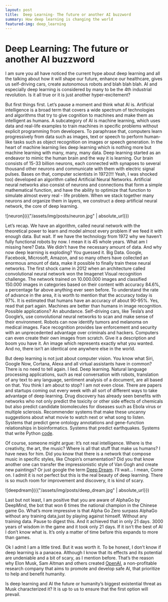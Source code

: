 ```yaml
---
layout: post
title:  Deep Learning- The future or another AI buzzword
summary: How deep learning is changing the world
featured-img: deep_learning
---
```



# Deep Learning: The future or another AI buzzword

I am sure you all have noticed the current hype about deep learning and all the talking about how it will shape our future, enhance our healthcare, gives us self-driving cars, create autonomous robots and blah blah blah. AI and especially deep learning is considered by many to be the 4th industrial revolution. Is it all true or it is just another hyper-excitement? 

But first things first. Let’s pause a moment and think what AI is. Artificial intelligence is a broad term that covers a wide spectrum of technologies and algorithms that try to give cognition to machines and make them as intelligent as humans. A subcategory of AI is machine learning, which uses data and real-life examples to train machines in specific problems without explicit programming from developers. To paraphrase that, computers learn progressively from data such as images, text or speech to perform human-like tasks such as object recognition on images or speech generation. In the heart of machine learning lies deep learning which is nothing more but machine learning with many, many, many data. Deep learning started as an endeavor to mimic the human brain and the way it is learning. Our brain consists of 15-33 billion neurons, each connected with synapses to several thousand other neurons and communicate with them with electric signal pulses. Bases on that, computer scientists in 1972(!!! Yeah, I was shocked too) developed an algorithm called Artificial Neural Networks. Artificial neural networks also consist of neurons and connections that form a simple mathematical function, and have the ability to optimize that function to simulate almost every real - life problem. When we stack together many neurons and organize them in layers, we construct a deep artificial neural network, the core of deep learning.

![neuron]({{"/assets/img/posts/neuron.jpg" | absolute_url}})


Let’s recap. We have an algorithm, called neural network with the theoretical power to learn and model almost every problem if we feed it with enough data. But wait. If we have the technology from 1972 why we haven’t fully functional robots by now. I mean it is 45 whole years. What am I missing here? Data. We didn’t have the necessary amount of data. And why now deep learning is exploding? You guessed it. Big Data. Google, Facebook, Microsoft, Amazon, and so many others have collected an enormous amount of data, make it possible to finally train these neural networks. The first shock came in 2012 when an architecture called convolutional neural network won the Imagenet Visual recognition challenge. The network trained on 10.000.000 images and classified 150.000 images in categories based on their content with accuracy 84.6%, a percentage far above anything ever seen before. To understand the rate of advance in the area, it is worth to mention that the accuracy today is 97%. It is estimated that humans have an accuracy of about 90-95%. Yes, read that part again. Machines are better than humans in image recognition. Possible applications? An abundance. Self-driving cars, like Tesla’s and Google’s, use convolutional neural networks to scan and make sense of their environment. Robots can now identify tumors and melanoma on medical images. Face recognition provides law enforcement and security with an unprecedented advantage over criminals and hackers. Computers can even create their own images from scratch. Give it a description and boom you have it. An image which represents exactly what you wanted. And no, there isn’t an identical one anywhere else in the world.

But deep learning is not just about computer vision. You know what Siri, Google Now, Cortana, Alexa and all virtual assistants have in common? There is no need to tell again. I lied. Deep learning. Natural language processing applications, such as real conversation with robots, translation of any text to any language, sentiment analysis of a document, are all based on that. You think I am about to stop? I am not even close. There are papers and startups coming out every week with all sort of different ways to take advantage of deep learning. Drug discovery has already seen benefits with networks who not only predict the toxicity or other side effects of chemicals but also predict candidate biomolecules for diseases such as Ebola virus or multiple sclerosis. Recommender systems that make these uncanny suggestions about what movie to watch next or what song to listen. Systems that predict gene ontology annotations and gene-function relationships in bioinformatics. Systems that predict earthquakes. Systems that write Python [code](https://openreview.net/pdf?id=ByldLrqlx).

Of course, someone might argue: It’s not real intelligence. Where is the creativity, the art, the music? Where is all that stuff that make us humans? I have news for him. Did you know that there is a network that compose music in specific styles, like Chopin’s ornamentation? Did you that know another one can transfer the impressionistic style of Van Gogh and create new paintings? Or just google the term [Deep Dream](https://deepdreamgenerator.com/). I’ll wait… I mean, Come on. I admit it is not perfect but this is the real beauty of deep learning. There is so much room for improvement and discovery, it is kind of scary.

![deepdream]({{"/assets/img/posts/deep_dream.jpg" | absolute_url}})

Last but not least, I am positive that you are aware of AlphaGo by DeepMind, the bot that won 6 times the national champion in the Chinese game Go. What’s more impressive is that Alpha Go Zero surpass AlphaGo without any training data,just by playing against himself. Without any training data. Pause to digest this. And it achieved that in only 21 days. 3000 years of wisdom in the game and it took only 21 days. If it isn’t the best of AI I don’t know what is. It’s only a matter of time before this expands to more than games.

Ok I admit I am a little tired. But it was worth it. To be honest, I don’t know if deep learning is a panacea.  Although I know that its effects and its potential are undeniable and a bit of scary, as I mention before. That’s the reason why Elon Musk, Sam Altman and others created [OpenAI](https://openai.com/), a non-profitable research company that aims to promote and develop safe AI, that prioritize to help and benefit humanity. 

Is deep learning and AI the future or humanity’s biggest existential threat as Musk characterized it? It is up to us to ensure that the first option will prevail.

